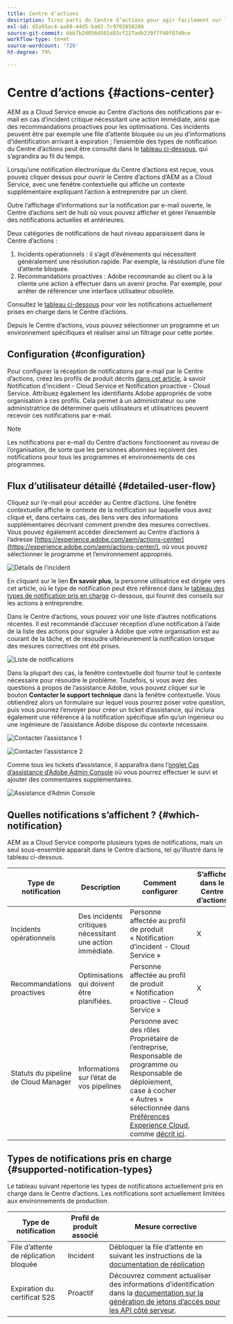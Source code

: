 ```yaml
---
title: Centre d’actions
description: Tirez parti du Centre d’actions pour agir facilement sur les incidents et d’autres informations importantes
exl-id: d5a95ac4-aa88-44d5-ba02-7c9702050208
source-git-commit: 6bb7b2d056d501d83cf227adb239f7f40f87d0ce
workflow-type: tm+mt
source-wordcount: '726'
ht-degree: 79%

---
```


# Centre d’actions {#actions-center}

AEM as a Cloud Service envoie au Centre d’actions des notifications par e-mail en cas d’incident critique nécessitant une action immédiate, ainsi que des recommandations proactives pour les optimisations. Ces incidents peuvent être par exemple une file d’attente bloquée ou un jeu d’informations d’identification arrivant à expiration ; l’ensemble des types de notification du Centre d’actions peut être consulté dans le [tableau ci-dessous](#supported-notification-types), qui s’agrandira au fil du temps.

Lorsqu’une notification électronique du Centre d’actions est reçue, vous pouvez cliquer dessus pour ouvrir le Centre d’actions d’AEM as a Cloud Service, avec une fenêtre contextuelle qui affiche un contexte supplémentaire expliquant l’action à entreprendre par un client.

Outre l’affichage d’informations sur la notification par e-mail ouverte, le Centre d’actions sert de hub où vous pouvez afficher et gérer l’ensemble des notifications actuelles et antérieures. <!-- It can be accessed directly at the url TBD (Alexandru: I'm intentionally keeping it TBD for now so customers do not find it) -->

Deux catégories de notifications de haut niveau apparaissent dans le Centre d’actions :

1. Incidents opérationnels : il s’agit d’événements qui nécessitent généralement une résolution rapide. Par exemple, la résolution d’une file d’attente bloquée.
1. Recommandations proactives : Adobe recommande au client ou à la cliente une action à effectuer dans un avenir proche. Par exemple, pour arrêter de référencer une interface utilisateur obsolète.

Consultez le [tableau ci-dessous](#supported-notification-types) pour voir les notifications actuellement prises en charge dans le Centre d’actions.

Depuis le Centre d’actions, vous pouvez sélectionner un programme et un environnement spécifiques et réaliser ainsi un filtrage pour cette portée.

## Configuration {#configuration}

Pour configurer la réception de notifications par e-mail par le Centre d’actions, créez les profils de produit décrits [dans cet article](/help/journey-onboarding/notification-profiles.md), à savoir Notification d’incident - Cloud Service et Notification proactive - Cloud Service. Attribuez également les identifiants Adobe appropriés de votre organisation à ces profils. Cela permet à un administrateur ou une administratrice de déterminer quels utilisateurs et utilisatrices peuvent recevoir ces notifications par e-mail.

>[!NOTE]
>Les notifications par e-mail du Centre d’actions fonctionnent au niveau de l’organisation, de sorte que les personnes abonnées reçoivent des notifications pour tous les programmes et environnements de ces programmes.

## Flux d’utilisateur détaillé {#detailed-user-flow}

Cliquez sur l’e-mail pour accéder au Centre d’actions. Une fenêtre contextuelle affiche le contexte de la notification sur laquelle vous avez cliqué et, dans certains cas, des liens vers des informations supplémentaires décrivant comment prendre des mesures correctives. Vous pouvez également accéder directement au Centre d’actions à l’adresse [https://experience.adobe.com/aem/actions-center](https://experience.adobe.com/aem/actions-center/), où vous pouvez sélectionner le programme et l’environnement appropriés.

![Détails de l’incident](/help/operations/assets/incident-details.png)

En cliquant sur le lien **En savoir plus**, la personne utilisatrice est dirigée vers cet article, où le type de notification peut être référencé dans le [tableau des types de notification pris en charge](#supported-notification-types) ci-dessous, qui fournit des conseils sur les actions à entreprendre.

Dans le Centre d’actions, vous pouvez voir une liste d’autres notifications récentes. Il est recommandé d’accuser réception d’une notification à l’aide de la liste des actions pour signaler à Adobe que votre organisation est au courant de la tâche, et de résoudre ultérieurement la notification lorsque des mesures correctives ont été prises.

![Liste de notifications](/help/operations/assets/notification-list.png)

Dans la plupart des cas, la fenêtre contextuelle doit fournir tout le contexte nécessaire pour résoudre le problème. Toutefois, si vous avez des questions à propos de l’assistance Adobe, vous pouvez cliquer sur le bouton **Contacter le support technique** dans la fenêtre contextuelle. Vous obtiendrez alors un formulaire sur lequel vous pourrez poser votre question, puis vous pourrez l’envoyer pour créer un ticket d’assistance, qui inclura également une référence à la notification spécifique afin qu’un ingénieur ou une ingénieure de l’assistance Adobe dispose du contexte nécessaire.

![Contacter l’assistance 1](/help/operations/assets/contact-support1.png)

![Contacter l’assistance 2](/help/operations/assets/contact-support2.png)

Comme tous les tickets d’assistance, il apparaîtra dans l’[onglet Cas d’assistance d’Adobe Admin Console](https://helpx.adobe.com/fr/enterprise/using/support-for-enterprise.html) où vous pourrez effectuer le suivi et ajouter des commentaires supplémentaires.

![Assistance d’Admin Console](/help/operations/assets/admin-console-support.png)

## Quelles notifications s’affichent ? {#which-notification}

AEM as a Cloud Service comporte plusieurs types de notifications, mais un seul sous-ensemble apparaît dans le Centre d’actions, tel qu’illustré dans le tableau ci-dessous.

| Type de notification | Description | Comment configurer | S’affiche dans le Centre d’actions |
|---|---|---|---|
| Incidents opérationnels | Des incidents critiques nécessitant une action immédiate. | Personne affectée au profil de produit « Notification d’incident - Cloud Service » | X |
| Recommandations proactives | Optimisations qui doivent être planifiées. | Personne affectée au profil de produit « Notification proactive - Cloud Service » | X |
| Statuts du pipeline de Cloud Manager | Informations sur l’état de vos pipelines | Personne avec des rôles Propriétaire de l’entreprise, Responsable de programme ou Responsable de déploiement, case à cocher « Autres » sélectionnée dans [Préférences Experience Cloud](https://experience.adobe.com/fr/preferences), comme [décrit ici](/help/implementing/cloud-manager/notifications.md). |   |

## Types de notifications pris en charge {#supported-notification-types}

Le tableau suivant répertorie les types de notifications actuellement pris en charge dans le Centre d’actions. Les notifications sont actuellement limitées aux environnements de production.

| Type de notification | Profil de produit associé | Mesure corrective |
|---|---|---|
| File d’attente de réplication bloquée | Incident | Débloquer la file d’attente en suivant les instructions de la [documentation de réplication](/help/operations/replication.md#troubleshooting) |
| Expiration du certificat S2S | Proactif | Découvrez comment actualiser des informations d’identification dans la [documentation sur la génération de jetons d’accès pour les API côté serveur](/help/implementing/developing/introduction/generating-access-tokens-for-server-side-apis.md#refresh-credentials). |

